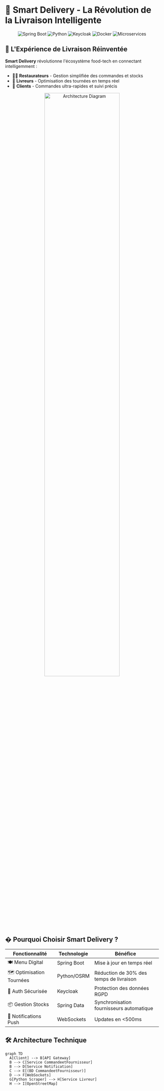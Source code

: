 # 🚀 Smart Delivery - La Révolution de la Livraison Intelligente  

<div align="center">
  <img src="https://img.shields.io/badge/Spring%20Boot-6DB33F?logo=spring&logoColor=white" alt="Spring Boot">
  <img src="https://img.shields.io/badge/Python-3776AB?logo=python&logoColor=white" alt="Python">
  <img src="https://img.shields.io/badge/Keycloak-EC5425?logo=keycloak&logoColor=white" alt="Keycloak">
  <img src="https://img.shields.io/badge/Docker-2496ED?logo=docker&logoColor=white" alt="Docker">
  <img src="https://img.shields.io/badge/Microservices-architecture-FF6C37?logo=kubernetes&logoColor=white" alt="Microservices">
</div>

## 🌟 L'Expérience de Livraison Réinventée

**Smart Delivery** révolutionne l'écosystème food-tech en connectant intelligemment :
- 👨‍🍳 **Restaurateurs** - Gestion simplifiée des commandes et stocks
- 🚴 **Livreurs** - Optimisation des tournées en temps réel
- 🛒 **Clients** - Commandes ultra-rapides et suivi précis

<div align="center">
  <img width="70%" src="https://via.placeholder.com/800x400/2D3748/FFFFFF?text=Smart+Delivery+Workflow" alt="Architecture Diagram">
</div>

## � Pourquoi Choisir Smart Delivery ?

| Fonctionnalité | Technologie | Bénéfice |
|---------------|------------|----------|
| 🍽️ Menu Digital | Spring Boot | Mise à jour en temps réel |
| 🗺️ Optimisation Tournées | Python/OSRM | Réduction de 30% des temps de livraison |
| 🔐 Auth Sécurisée | Keycloak | Protection des données RGPD |
| 📦 Gestion Stocks | Spring Data | Synchronisation fournisseurs automatique |
| 📱 Notifications Push | WebSockets | Updates en <500ms |

## 🛠️ Architecture Technique

```mermaid
graph TD
  A[Client] --> B[API Gateway]
  B --> C[Service CommandeetFournisseur] 
  B --> D[Service Notification]
  C --> E[(BD CommandeetFournisseur)]
  D --> F[WebSockets]
  G[Python Scraper] --> H[Service Livreur]
  H --> I[OpenStreetMap]

